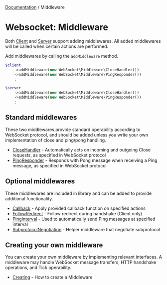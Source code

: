 [Documentation](Index.md) / Middleware

# Websocket: Middleware

Both [Client](Client.md) and [Server](Server.md) support adding middlewares.
All added middlewares will be called when certain actions are performed.

Add middlewares by calling the `addMiddleware` method.

```php
$client
    ->addMiddleware(new WebSocket\Middleware\CloseHandler())
    ->addMiddleware(new WebSocket\Middleware\PingResponder())
    ;

$server
    ->addMiddleware(new WebSocket\Middleware\CloseHandler())
    ->addMiddleware(new WebSocket\Middleware\PingResponder())
    ;
```

## Standard middlewares

These two middlewares provide standard operability according to WebSocket protocol,
and should be added unless you write your own implementation of close and ping/pong handling.

* [CloseHandler](Middleware/CloseHandler.md) - Automatically acts on incoming and outgoing Close requests, as specified in WebSocket protocol
* [PingResponder](Middleware/PingResponder.md) - Responds with Pong message when receiving a Ping message, as specified in WebSocket protocol

## Optional middlewares

These middlewares are included in library and can be added to provide additional functionality.

* [Callback](Middleware/Callback.md) - Apply provided callback function on specified actions
* [FollowRedirect](Middleware/FollowRedirect.md) - Follow redirect during handshake (Client only)
* [PingInterval](Middleware/PingInterval.md) - Used to automatically send Ping messages at specified interval
* [SubprotocolNegotiation](Middleware/SubprotocolNegotiation.md) - Helper middleware that negotiate subprotocol

## Creating your own middleware

You can create your own middleware by implementing relevant interfaces.
A middleware may handle WebSocket message transfers, HTTP handshake operations, and Tick operability.

* [Creating](Middleware/Creating.md) - How to create a Middleware
